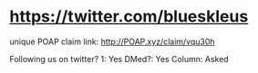 # https://twitter.com/blueskleus

unique POAP claim link: 
http://POAP.xyz/claim/vqu30h

Following us on twitter? 1: Yes
DMed?: Yes
Column: Asked